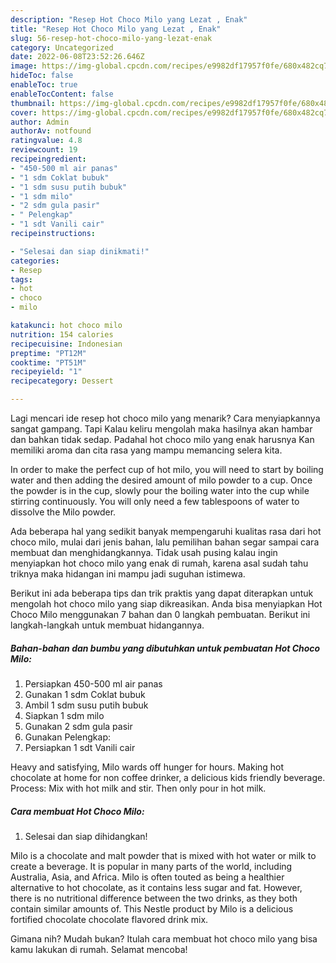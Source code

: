```yaml
---
description: "Resep Hot Choco Milo yang Lezat , Enak"
title: "Resep Hot Choco Milo yang Lezat , Enak"
slug: 56-resep-hot-choco-milo-yang-lezat-enak
category: Uncategorized
date: 2022-06-08T23:52:26.646Z
image: https://img-global.cpcdn.com/recipes/e9982df17957f0fe/680x482cq70/hot-choco-milo-foto-resep-utama.jpg
hideToc: false
enableToc: true
enableTocContent: false
thumbnail: https://img-global.cpcdn.com/recipes/e9982df17957f0fe/680x482cq70/hot-choco-milo-foto-resep-utama.jpg
cover: https://img-global.cpcdn.com/recipes/e9982df17957f0fe/680x482cq70/hot-choco-milo-foto-resep-utama.jpg
author: Admin
authorAv: notfound
ratingvalue: 4.8
reviewcount: 19
recipeingredient:
- "450-500 ml air panas"
- "1 sdm Coklat bubuk"
- "1 sdm susu putih bubuk"
- "1 sdm milo"
- "2 sdm gula pasir"
- " Pelengkap"
- "1 sdt Vanili cair"
recipeinstructions:

- "Selesai dan siap dinikmati!"
categories:
- Resep
tags:
- hot
- choco
- milo

katakunci: hot choco milo 
nutrition: 154 calories
recipecuisine: Indonesian
preptime: "PT12M"
cooktime: "PT51M"
recipeyield: "1"
recipecategory: Dessert

---
```



Lagi mencari ide resep hot choco milo yang menarik? Cara menyiapkannya sangat gampang. Tapi Kalau keliru mengolah maka hasilnya akan hambar dan bahkan tidak sedap. Padahal hot choco milo yang enak harusnya Kan memiliki aroma dan cita rasa yang mampu memancing selera kita.


In order to make the perfect cup of hot milo, you will need to start by boiling water and then adding the desired amount of milo powder to a cup. Once the powder is in the cup, slowly pour the boiling water into the cup while stirring continuously. You will only need a few tablespoons of water to dissolve the Milo powder.

Ada beberapa hal yang sedikit banyak mempengaruhi kualitas rasa dari hot choco milo, mulai dari jenis bahan, lalu pemilihan bahan segar sampai cara membuat dan menghidangkannya. Tidak usah pusing kalau ingin menyiapkan hot choco milo yang enak di rumah, karena asal sudah tahu triknya maka hidangan ini mampu jadi suguhan istimewa.


Berikut ini ada beberapa tips dan trik praktis yang dapat diterapkan untuk mengolah hot choco milo yang siap dikreasikan. Anda bisa menyiapkan Hot Choco Milo menggunakan 7 bahan dan 0 langkah pembuatan. Berikut ini langkah-langkah untuk membuat hidangannya.

<!--inarticleads1-->

##### Bahan-bahan dan bumbu yang dibutuhkan untuk pembuatan Hot Choco Milo:

1. Persiapkan 450-500 ml air panas
1. Gunakan 1 sdm Coklat bubuk
1. Ambil 1 sdm susu putih bubuk
1. Siapkan 1 sdm milo
1. Gunakan 2 sdm gula pasir
1. Gunakan  Pelengkap:
1. Persiapkan 1 sdt Vanili cair


Heavy and satisfying, Milo wards off hunger for hours. Making hot chocolate at home for non coffee drinker, a delicious kids friendly beverage. Process: Mix with hot milk and stir. Then only pour in hot milk. 

<!--inarticleads2-->

##### Cara membuat Hot Choco Milo:


1. Selesai dan siap dihidangkan!

Milo is a chocolate and malt powder that is mixed with hot water or milk to create a beverage. It is popular in many parts of the world, including Australia, Asia, and Africa. Milo is often touted as being a healthier alternative to hot chocolate, as it contains less sugar and fat. However, there is no nutritional difference between the two drinks, as they both contain similar amounts of. This Nestle product by Milo is a delicious fortified chocolate chocolate flavored drink mix. 

Gimana nih? Mudah bukan? Itulah cara membuat hot choco milo yang bisa kamu lakukan di rumah. Selamat mencoba!
